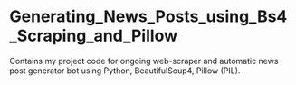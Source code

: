 # Generating_News_Posts_using_Bs4_Scraping_and_Pillow
Contains my project code for ongoing web-scraper and automatic news post generator bot using Python, BeautifulSoup4, Pillow (PIL).
